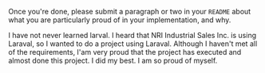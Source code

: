 Once you're done, please submit a paragraph or two in your `README` about what you are particularly proud of in your implementation, and why.

I have not never learned larval. I heard that NRI Industrial Sales Inc. is using Laraval, so I wanted to do a project using Laraval. Although I haven't met all of the requirements, I'am very proud that the project has executed and almost done this project. I did my best. I am so proud of myself.
